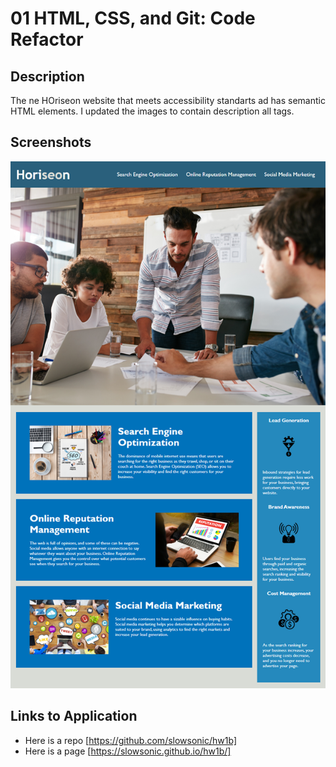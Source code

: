 # 01 HTML, CSS, and Git: Code Refactor

## Description

The ne HOriseon website that meets accessibility standarts ad has semantic HTML elements. I updated the images to contain description all tags.

## Screenshots

![The Horiseon webpage includes a navigation bar, a header image, and cards with text and images at the bottom of the page.](./assets/images/01-html-css-git-homework-demo.png)

## Links to Application

- Here is a repo [https://github.com/slowsonic/hw1b]
- Here is a page [https://slowsonic.github.io/hw1b/]
